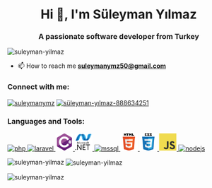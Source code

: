 <h1 align="center">Hi 👋, I'm Süleyman Yılmaz</h1>
<h3 align="center">A passionate software developer from Turkey</h3>
<p align="left"> <img src="https://komarev.com/ghpvc/?username=suleyman-yilmaz&label=Profile%20views&color=0e75b6&style=flat" alt="suleyman-yilmaz" /> </p>

- 📫 How to reach me **suleymanymz50@gmail.com**

<h3 align="left">Connect with me:</h3>
<p align="left">
<a href="https://twitter.com/suleymanymz" target="blank"><img align="center" src="https://raw.githubusercontent.com/rahuldkjain/github-profile-readme-generator/master/src/images/icons/Social/twitter.svg" alt="suleymanymz" height="30" width="40" /></a>
<a href="https://linkedin.com/in/süleyman-yılmaz-888634251" target="blank"><img align="center" src="https://raw.githubusercontent.com/rahuldkjain/github-profile-readme-generator/master/src/images/icons/Social/linked-in-alt.svg" alt="süleyman-yılmaz-888634251" height="30" width="40" /></a>
</p>

<h3 align="left">Languages and Tools:</h3>

<p align="left">
<a href="https://www.php.net/" target="_blank" rel="noreferrer"> <img src="https://avatars.githubusercontent.com/u/25158?s=48&v=4" alt="php" width="40" height="40"/>
  </a> 
<a href="https://laravel.com/" target="_blank" rel="noreferrer"> <img src="https://avatars.githubusercontent.com/u/958072?s=48&v=4" alt="laravel" width="40" height="40"/>
  </a> 
  <a href="https://www.w3schools.com/cs/" target="_blank" rel="noreferrer"> <img src="https://raw.githubusercontent.com/devicons/devicon/master/icons/csharp/csharp-original.svg" alt="csharp" width="40" height="40"/>
  </a>
  <a href="https://dotnet.microsoft.com/" target="_blank" rel="noreferrer"> <img src="https://raw.githubusercontent.com/devicons/devicon/master/icons/dot-net/dot-net-original-wordmark.svg" alt="dotnet" width="40" height="40"/> 
  </a>
  <a href="https://www.microsoft.com/en-us/sql-server" target="_blank" rel="noreferrer"> <img src="https://www.svgrepo.com/show/303229/microsoft-sql-server-logo.svg" alt="mssql" width="40" height="40"/> 
  </a>
  <a href="https://www.w3.org/html/" target="_blank" rel="noreferrer"> <img src="https://raw.githubusercontent.com/devicons/devicon/master/icons/html5/html5-original-wordmark.svg" alt="html5" width="40" height="40"/>
  </a>
 <a href="https://www.w3schools.com/css/" target="_blank" rel="noreferrer"> <img src="https://raw.githubusercontent.com/devicons/devicon/master/icons/css3/css3-original-wordmark.svg" alt="css3" width="40" height="40"/> 
 </a>
  <a href="https://developer.mozilla.org/en-US/docs/Web/JavaScript" target="_blank" rel="noreferrer"> <img src="https://raw.githubusercontent.com/devicons/devicon/master/icons/javascript/javascript-original.svg" alt="javascript" width="40" height="40"/> 
  </a>
  <a href="https://nodejs.org/en" target="_blank" rel="noreferrer"> <img src="https://avatars.githubusercontent.com/u/9950313?s=48&v=4" alt="nodejs" width="40" height="40"/> 
  </a>
</p>

<p><img align="left" src="https://github-readme-stats.vercel.app/api/top-langs?username=suleyman-yilmaz&show_icons=true&locale=en&layout=compact" alt="suleyman-yilmaz" /></p>

<p>&nbsp;<img align="center" src="https://github-readme-stats.vercel.app/api?username=suleyman-yilmaz&show_icons=true&locale=en" alt="suleyman-yilmaz" /></p>

<p><img align="center" src="https://github-readme-streak-stats.herokuapp.com/?user=suleyman-yilmaz&" alt="suleyman-yilmaz" /></p>
